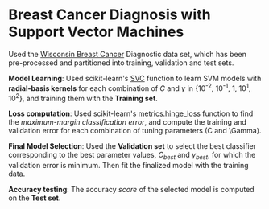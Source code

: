 # Breast Cancer Diagnosis with Support Vector Machines

Used the [Wisconsin Breast Cancer](https://archive.ics.uci.edu/ml/datasets/Breast+Cancer+Wisconsin+(Diagnostic)) Diagnostic data set, which has been pre-processed and partitioned into training, validation and test sets.

**Model Learning**: Used scikit-learn's [SVC](https://scikit-learn.org/stable/modules/generated/sklearn.svm.SVC.html) function to learn SVM models with **radial-basis kernels** for each combination of *C* and *γ* in {10<sup>-2</sup>, 10<sup>-1</sup>, 1, 10<sup>1</sup>, 10<sup>2</sup>}, and training them with the **Training set**.

**Loss computation**: Used scikit-learn's [metrics.hinge_loss](https://scikit-learn.org/stable/modules/generated/sklearn.metrics.hinge_loss.html) function to find the *maximum-margin classification error*, and compute the training and validation error for each combination of tuning parameters (C and \Gamma).

**Final Model Selection**: Used the **Validation set** to select the best classifier corresponding to the best parameter values, $C_{best}$ and $\gamma_{best}$, for which the validation error is minimum.
Then fit the finalized model with the training data.

**Accuracy testing**: The accuracy *score* of the selected model is computed on the **Test set**.
